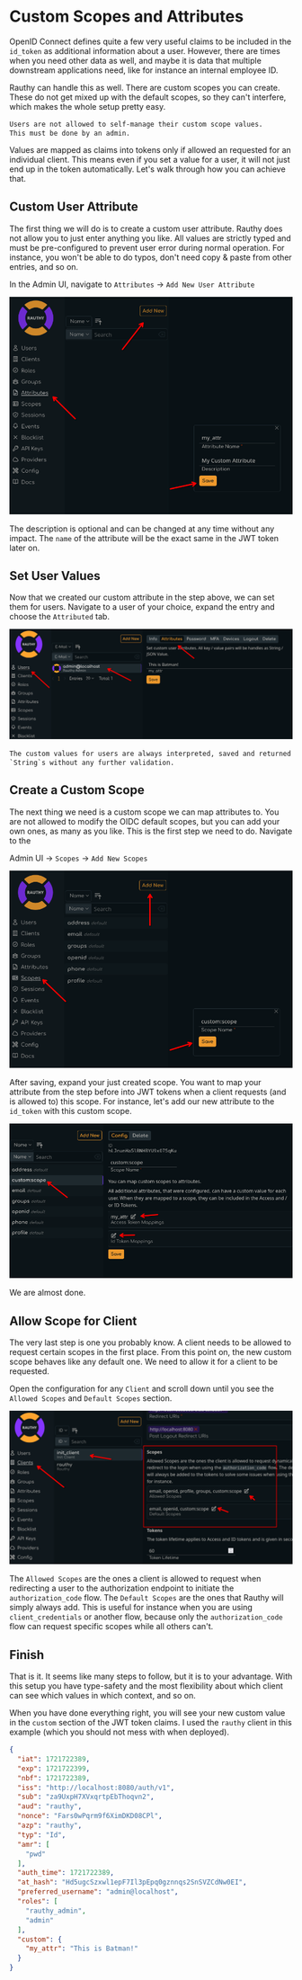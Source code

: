 # Custom Scopes and Attributes

OpenID Connect defines quite a few very useful claims to be included in the `id_token` as additional information about
a user. However, there are times when you need other data as well, and maybe it is data that multiple downstream
applications need, like for instance an internal employee ID.

Rauthy can handle this as well. There are custom scopes you can create. These do not get mixed up with the default
scopes, so they can't interfere, which makes the whole setup pretty easy.

```admonish info
Users are not allowed to self-manage their custom scope values.  
This must be done by an admin.
```

Values are mapped as claims into tokens only if allowed an requested for an individual client. This means even if you
set a value for a user, it will not just end up in the token automatically. Let's walk through how you can achieve that.

## Custom User Attribute

The first thing we will do is to create a custom user attribute. Rauthy does not allow you to just enter anything you
like. All values are strictly typed and must be pre-configured to prevent user error during normal operation. For
instance, you won't be able to do typos, don't need copy & paste from other entries, and so on.

In the Admin UI, navigate to `Attributes` -> `Add New User Attribute`

![custom attribute](img/cust_attr.png)

The description is optional and can be changed at any time without any impact. The `name` of the attribute will be the
exact same in the JWT token later on.

## Set User Values

Now that we created our custom attribute in the step above, we can set them for users. Navigate to a user of your
choice, expand the entry and choose the `Attributed` tab.

![set user attribute](img/set_user_attr.png)

```admonish info
The custom values for users are always interpreted, saved and returned `String`s without any further validation.
```

## Create a Custom Scope

The next thing we need is a custom scope we can map attributes to. You are not allowed to modify the OIDC default
scopes, but you can add your own ones, as many as you like. This is the first step we need to do. Navigate to the

Admin UI -> `Scopes` -> `Add New Scopes`

![custom scope](img/cust_scope.png)

After saving, expand your just created scope. You want to map your attribute from the step before into JWT tokens
when a client requests (and is allowed to) this scope. For instance, let's add our new attribute to the `id_token`
with this custom scope.

![custom scope mapping](img/cust_scope_mapping.png)

We are almost done.

## Allow Scope for Client

The very last step is one you probably know. A client needs to be allowed to request certain scopes in the first place.
From this point on, the new custom scope behaves like any default one. We need to allow it for a client to be requested.

Open the configuration for any `Client` and scroll down until you see the `Allowed Scopes` and `Default Scopes` section.

![allow client scope request](img/client_scope_allow.png)

The `Allowed Scopes` are the ones a client is allowed to request when redirecting a user to the authorization endpoint
to initiate the `authorization_code` flow. The `Default Scopes` are the ones that Rauthy will simply always add. This is
useful for instance when you are using `client_credentials` or another flow, because only the `authorization_code`
flow can request specific scopes while all others can't.

## Finish

That is it. It seems like many steps to follow, but it is to your advantage. With this setup you have type-safety and
the most flexibility about which client can see which values in which context, and so on.

When you have done everything right, you will see your new custom value in the `custom` section of the JWT token claims.
I used the `rauthy` client in this example (which you should not mess with when deployed).

```json
{
  "iat": 1721722389,
  "exp": 1721722399,
  "nbf": 1721722389,
  "iss": "http://localhost:8080/auth/v1",
  "sub": "za9UxpH7XVxqrtpEbThoqvn2",
  "aud": "rauthy",
  "nonce": "Fars0wPqrm9f6XimDKD08CPl",
  "azp": "rauthy",
  "typ": "Id",
  "amr": [
    "pwd"
  ],
  "auth_time": 1721722389,
  "at_hash": "Hd5ugcSzxwl1epF7Il3pEpq0gznnqs2SnSVZCdNw0EI",
  "preferred_username": "admin@localhost",
  "roles": [
    "rauthy_admin",
    "admin"
  ],
  "custom": {
    "my_attr": "This is Batman!"
  }
}
```
